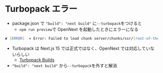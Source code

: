 # Turbopack エラー

- package.json で `"build": "next build"` に`--turbopack`をつけると
  - `npm run preview`で OpenNext を起動したときにエラーになる

```zsh
✘ [ERROR]  ⨯ Error: Failed to load chunk server/chunks/ssr/[root-of-the-server]__aa9358fa._.js from runtime for chunk server/app/(home)/page.js
```

- Turbopack は Next.js 15 では正式ではなく、OpenNext では対応していないらしい
  - [Turbopack Builds](https://nextjs.org/blog/next-15-4#turbopack-builds)
- `"build": "next build"` から`--turbopack`を外すと解消
